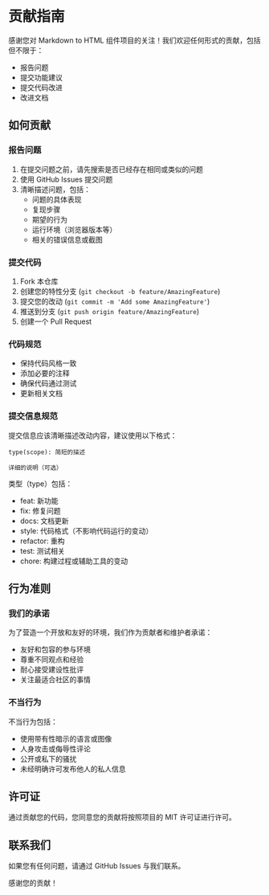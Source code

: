 # 贡献指南

感谢您对 Markdown to HTML 组件项目的关注！我们欢迎任何形式的贡献，包括但不限于：

- 报告问题
- 提交功能建议
- 提交代码改进
- 改进文档

## 如何贡献

### 报告问题

1. 在提交问题之前，请先搜索是否已经存在相同或类似的问题
2. 使用 GitHub Issues 提交问题
3. 清晰描述问题，包括：
   - 问题的具体表现
   - 复现步骤
   - 期望的行为
   - 运行环境（浏览器版本等）
   - 相关的错误信息或截图

### 提交代码

1. Fork 本仓库
2. 创建您的特性分支 (`git checkout -b feature/AmazingFeature`)
3. 提交您的改动 (`git commit -m 'Add some AmazingFeature'`)
4. 推送到分支 (`git push origin feature/AmazingFeature`)
5. 创建一个 Pull Request

### 代码规范

- 保持代码风格一致
- 添加必要的注释
- 确保代码通过测试
- 更新相关文档

### 提交信息规范

提交信息应该清晰描述改动内容，建议使用以下格式：

```
type(scope): 简短的描述

详细的说明（可选）
```

类型（type）包括：
- feat: 新功能
- fix: 修复问题
- docs: 文档更新
- style: 代码格式（不影响代码运行的变动）
- refactor: 重构
- test: 测试相关
- chore: 构建过程或辅助工具的变动

## 行为准则

### 我们的承诺

为了营造一个开放和友好的环境，我们作为贡献者和维护者承诺：

- 友好和包容的参与环境
- 尊重不同观点和经验
- 耐心接受建设性批评
- 关注最适合社区的事情

### 不当行为

不当行为包括：

- 使用带有性暗示的语言或图像
- 人身攻击或侮辱性评论
- 公开或私下的骚扰
- 未经明确许可发布他人的私人信息

## 许可证

通过贡献您的代码，您同意您的贡献将按照项目的 MIT 许可证进行许可。

## 联系我们

如果您有任何问题，请通过 GitHub Issues 与我们联系。

感谢您的贡献！